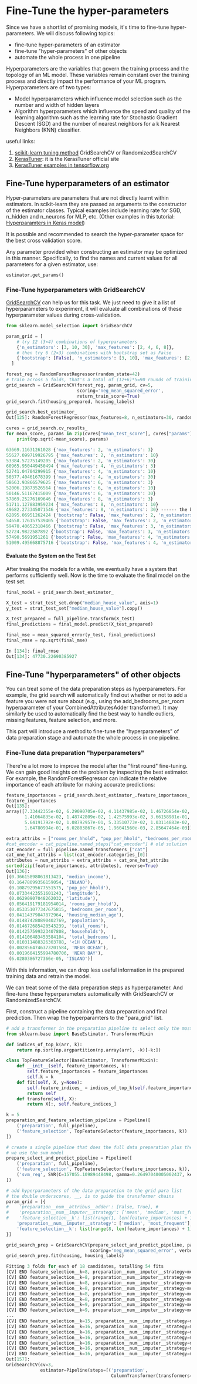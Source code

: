 # Fine-Tune the hyper-parameters

Since we have a shortlist of promising models, it's
time to fine-tune hyper-parameters. We will discuss
following topics:

* fine-tune hyper-parameters of an estimator
* fine-tune "hyper-parameters" of other objects
* automate the whole process in one pipeline

Hyperparameters are the variables that govern
the training process and the topology of an ML model.
These variables remain constant over the training process
and directly impact the performance of your ML program.
Hyperparameters are of two types:

* Model hyperparameters which influence model selection
such as the number and width of hidden layers
* Algorithm hyperparameters which influence the
speed and quality of the learning algorithm
such as the learning rate for Stochastic Gradient Descent (SGD)
and the number of nearest neighbors for a k
Nearest Neighbors (KNN) classifier.

useful links:

1. [scikit-learn tuning method][sl-tuning] GridSearchCV or RandomizedSearchCV
2. [KerasTuner][KerasTuner]: it is the KerasTuner official site
3. [KerasTuner examples in tensorflow.org][KerasTuner tf examples]

## Fine-Tune hyperparameters of an estimator

Hyper-parameters are parameters that are not directly
learnt within estimators. In scikit-learn they are
passed as arguments to the constructor of the
estimator classes. Typical examples include learning rate
for SGD, n_hidden and n_neurons for MLP, etc.
(Other examples in this tutorial:
[Hyperparamters in Keras model][Hyperparamters in Keras model])

It is possible and recommended to search the
hyper-parameter space for the best cross validation score.

Any parameter provided when constructing an estimator
may be optimized in this manner. Specifically, to find
the names and current values for all parameters
for a given estimator, use:

`estimator.get_params()`

### Fine-Tune hyperparameters with GridSearchCV

[GridSearchCV][GridSearchCV] can help us
for this task. We just need to give it a list of
hyperparameters to experiment, it will evaluate
all combinations of these hyperparameter values during
cross-validation.

```python
from sklearn.model_selection import GridSearchCV

param_grid = [
    # try 12 (3×4) combinations of hyperparameters
    {'n_estimators': [3, 10, 30], 'max_features': [2, 4, 6, 8]},
    # then try 6 (2×3) combinations with bootstrap set as False
    {'bootstrap': [False], 'n_estimators': [3, 10], 'max_features': [2, 3, 4]},
  ]

forest_reg = RandomForestRegressor(random_state=42)
# train across 5 folds, that's a total of (12+6)*5=90 rounds of training 
grid_search = GridSearchCV(forest_reg, param_grid, cv=5,
                           scoring='neg_mean_squared_error',
                           return_train_score=True)
grid_search.fit(housing_prepared, housing_labels)

grid_search.best_estimator_
Out[125]: RandomForestRegressor(max_features=8, n_estimators=30, random_state=42)

cvres = grid_search.cv_results_
for mean_score, params in zip(cvres["mean_test_score"], cvres["params"]):
    print(np.sqrt(-mean_score), params)

63669.11631261028 {'max_features': 2, 'n_estimators': 3}
55627.099719926795 {'max_features': 2, 'n_estimators': 10}
53384.57275149205 {'max_features': 2, 'n_estimators': 30}
60965.950449450494 {'max_features': 4, 'n_estimators': 3}
52741.04704299915 {'max_features': 4, 'n_estimators': 10}
50377.40461678399 {'max_features': 4, 'n_estimators': 30}
58663.93866579625 {'max_features': 6, 'n_estimators': 3}
52006.19873526564 {'max_features': 6, 'n_estimators': 10}
50146.51167415009 {'max_features': 6, 'n_estimators': 30}
57869.25276169646 {'max_features': 8, 'n_estimators': 3}
51711.127883959234 {'max_features': 8, 'n_estimators': 10}
49682.273345071546 {'max_features': 8, 'n_estimators': 30} ------ the best parameters
62895.06951262424 {'bootstrap': False, 'max_features': 2, 'n_estimators': 3}
54658.176157539405 {'bootstrap': False, 'max_features': 2, 'n_estimators': 10}
59470.40652318466 {'bootstrap': False, 'max_features': 3, 'n_estimators': 3}
52724.9822587892 {'bootstrap': False, 'max_features': 3, 'n_estimators': 10}
57490.5691951261 {'bootstrap': False, 'max_features': 4, 'n_estimators': 3}
51009.495668875716 {'bootstrap': False, 'max_features': 4, 'n_estimators': 10}
```

#### Evaluate the System on the Test Set

After treaking the models for a while, we eventually
have a system that performs sufficiently well. Now
is the time to evaluate the final model on the test set.

```python
final_model = grid_search.best_estimator_

X_test = strat_test_set.drop("median_house_value", axis=1)
y_test = strat_test_set["median_house_value"].copy()

X_test_prepared = full_pipeline.transform(X_test)
final_predictions = final_model.predict(X_test_prepared)

final_mse = mean_squared_error(y_test, final_predictions)
final_rmse = np.sqrt(final_mse)

In [134]: final_rmse
Out[134]: 47730.22690385927
```

## Fine-Tune "hyperparameters" of other objects

You can treat some of the data preparation steps as
hyperparameters. For example, the grid search will automatically
find out whether or not to add a feature you were not sure about
(e.g., using the add_bedrooms_per_room hyperparameter of your
CombinedAttributesAdder transformer). It may similarly be used
to automatically find the best way to handle outliers, missing
features, feature selection, and more.

This part will introduce a method to fine-tune
the "hyperparameters" of data preparation stage and
automate the whole process in one pipeline.

### Fine-Tune data preparation "hyperparameters"

There're a lot more to improve the model after the "first round" fine-tuning.
We can gain good insights on the problem by inspecting
the best estimator. For example, the RandomForestRegressor
can indicate the relative importance of each attribute
for making accurate predictions:

```python
feature_importances = grid_search.best_estimator_.feature_importances_
feature_importances
Out[135]:
array([7.33442355e-02, 6.29090705e-02, 4.11437985e-02, 1.46726854e-02,
       1.41064835e-02, 1.48742809e-02, 1.42575993e-02, 3.66158981e-01,
       5.64191792e-02, 1.08792957e-01, 5.33510773e-02, 1.03114883e-02,
       1.64780994e-01, 6.02803867e-05, 1.96041560e-03, 2.85647464e-03])

extra_attribs = ["rooms_per_hhold", "pop_per_hhold", "bedrooms_per_room"]
#cat_encoder = cat_pipeline.named_steps["cat_encoder"] # old solution
cat_encoder = full_pipeline.named_transformers_["cat"]
cat_one_hot_attribs = list(cat_encoder.categories_[0])
attributes = num_attribs + extra_attribs + cat_one_hot_attribs
sorted(zip(feature_importances, attributes), reverse=True)
Out[136]:
[(0.36615898061813423, 'median_income'),
 (0.16478099356159054, 'INLAND'),
 (0.10879295677551575, 'pop_per_hhold'),
 (0.07334423551601243, 'longitude'),
 (0.06290907048262032, 'latitude'),
 (0.056419179181954014, 'rooms_per_hhold'),
 (0.053351077347675815, 'bedrooms_per_room'),
 (0.04114379847872964, 'housing_median_age'),
 (0.014874280890402769, 'population'),
 (0.014672685420543239, 'total_rooms'),
 (0.014257599323407808, 'households'),
 (0.014106483453584104, 'total_bedrooms'),
 (0.010311488326303788, '<1H OCEAN'),
 (0.0028564746373201584, 'NEAR OCEAN'),
 (0.0019604155994780706, 'NEAR BAY'),
 (6.0280386727366e-05, 'ISLAND')]
```

With this information, we can drop less useful information
in the prepared training data and retrain the model.

We can treat some of the data preparation steps as hyperparameter.
And fine-tune these hyperparameters automatically with
GridSearchCV or RandomizedSearchCV.

First, construct a pipeline containing
the data preparation and final prediction. Then wrap
the hyperparamters to the "para_grid" list.

```python
# add a transformer in the preparation pipeline to select only the most important attributes.
from sklearn.base import BaseEstimator, TransformerMixin

def indices_of_top_k(arr, k):
    return np.sort(np.argpartition(np.array(arr), -k)[-k:])

class TopFeatureSelector(BaseEstimator, TransformerMixin):
    def __init__(self, feature_importances, k):
        self.feature_importances = feature_importances
        self.k = k
    def fit(self, X, y=None):
        self.feature_indices_ = indices_of_top_k(self.feature_importances, self.k)
        return self
    def transform(self, X):
        return X[:, self.feature_indices_]

k = 5
preparation_and_feature_selection_pipeline = Pipeline([
    ('preparation', full_pipeline),
    ('feature_selection', TopFeatureSelector(feature_importances, k))
])

# create a single pipeline that does the full data preparation plus the final prediction
# we use the svm model
prepare_select_and_predict_pipeline = Pipeline([
    ('preparation', full_pipeline),
    ('feature_selection', TopFeatureSelector(feature_importances, k)),
    ('svm_reg', SVR(C=157055.10989448498, gamma=0.26497040005002437, kernel='rbf'))
])

# add hyperparameters of the data preparation to the grid para list
# the double underscores, __, is to guide the transformer chains
param_grid = [{
#    'preparation__num__attribus__adder': [False, True], # 
#    'preparation__num__imputer__strategy': ['mean', 'median', 'most_frequent'],
#    'feature_selection__k': list(range(1, len(feature_importances) + 1))
    'preparation__num__imputer__strategy': ['median', 'most_frequent'],
    'feature_selection__k': list(range(8, len(feature_importances) + 1))
}]

grid_search_prep = GridSearchCV(prepare_select_and_predict_pipeline, param_grid, cv=3,
                                scoring='neg_mean_squared_error', verbose=2)
grid_search_prep.fit(housing, housing_labels)

Fitting 3 folds for each of 18 candidates, totalling 54 fits
[CV] END feature_selection__k=8, preparation__num__imputer__strategy=median; total time=  15.1s
[CV] END feature_selection__k=8, preparation__num__imputer__strategy=median; total time=  15.6s
[CV] END feature_selection__k=8, preparation__num__imputer__strategy=median; total time=  14.7s
[CV] END feature_selection__k=8, preparation__num__imputer__strategy=most_frequent; total time=  15.5s
[CV] END feature_selection__k=8, preparation__num__imputer__strategy=most_frequent; total time=  16.1s
[CV] END feature_selection__k=8, preparation__num__imputer__strategy=most_frequent; total time=  15.8s
[CV] END feature_selection__k=9, preparation__num__imputer__strategy=median; total time=  19.8s
[CV] END feature_selection__k=9, preparation__num__imputer__strategy=median; total time=  17.6s
...
[CV] END feature_selection__k=15, preparation__num__imputer__strategy=most_frequent; total time=  25.4s
[CV] END feature_selection__k=16, preparation__num__imputer__strategy=median; total time=  25.7s
[CV] END feature_selection__k=16, preparation__num__imputer__strategy=median; total time=  28.1s
[CV] END feature_selection__k=16, preparation__num__imputer__strategy=median; total time=  28.9s
[CV] END feature_selection__k=16, preparation__num__imputer__strategy=most_frequent; total time=  27.1s
[CV] END feature_selection__k=16, preparation__num__imputer__strategy=most_frequent; total time=  26.7s
[CV] END feature_selection__k=16, preparation__num__imputer__strategy=most_frequent; total time=  25.3s
Out[157]:
GridSearchCV(cv=3,
             estimator=Pipeline(steps=[('preparation',
                                        ColumnTransformer(transformers=[('num',
                                                                         Pipeline(steps=[('imputer',
                                                                                          SimpleImputer(strategy='median')),
                                                                                         ('attribs_adder',
                                                                                          CombinedAttributesAdder()),
                                                                                         ('std_scaler',
                                                                                          StandardScaler())]),
                                                                         ['longitude',
                                                                          'latitude',
                                                                          'housing_median_age',
                                                                          'total_rooms',
                                                                          'total_bedrooms',
                                                                          'population',
                                                                          'households',
                                                                          'median_inc...
       5.64191792e-02, 1.08792957e-01, 5.33510773e-02, 1.03114883e-02,
       1.64780994e-01, 6.02803867e-05, 1.96041560e-03, 2.85647464e-03]),
                                                           k=5)),
                                       ('svm_reg',
                                        SVR(C=157055.10989448498,
                                            gamma=0.26497040005002437))]),
             param_grid=[{'feature_selection__k': [8, 9, 10, 11, 12, 13, 14, 15,
                                                   16],
                          'preparation__num__imputer__strategy': ['median',
                                                                  'most_frequent']}],
             scoring='neg_mean_squared_error', verbose=2)

In [158]: grid_search_prep.best_params_
Out[158]: {'feature_selection__k': 15, 'preparation__num__imputer__strategy': 'median'}

In [159]: grid_search_prep.best_estimator_
Out[159]:
Pipeline(steps=[('preparation',
                 ColumnTransformer(transformers=[('num',
                                                  Pipeline(steps=[('imputer',
                                                                   SimpleImputer(strategy='median')),
                                                                  ('attribs_adder',
                                                                   CombinedAttributesAdder()),
                                                                  ('std_scaler',
                                                                   StandardScaler())]),
                                                  ['longitude', 'latitude',
                                                   'housing_median_age',
                                                   'total_rooms',
                                                   'total_bedrooms',
                                                   'population', 'households',
                                                   'median_income']),
                                                 ('cat', OneHotEncoder(...
                 TopFeatureSelector(feature_importances=array([7.33442355e-02, 6.29090705e-02, 4.11437985e-02, 1.46726854e-02,
       1.41064835e-02, 1.48742809e-02, 1.42575993e-02, 3.66158981e-01,
       5.64191792e-02, 1.08792957e-01, 5.33510773e-02, 1.03114883e-02,
       1.64780994e-01, 6.02803867e-05, 1.96041560e-03, 2.85647464e-03]),
                                    k=15)),
                ('svm_reg',
                 SVR(C=157055.10989448498, gamma=0.26497040005002437))])

In [160]: cvres = grid_search_prep.cv_results_
     ...: for mean_score, params in zip(cvres["mean_test_score"], cvres["params"]):
     ...:     print(np.sqrt(-mean_score), params)
     ...:
57465.653423326 {'feature_selection__k': 8, 'preparation__num__imputer__strategy': 'median'}
57465.203916645514 {'feature_selection__k': 8, 'preparation__num__imputer__strategy': 'most_frequent'}
57623.503458780164 {'feature_selection__k': 9, 'preparation__num__imputer__strategy': 'median'}
57598.2348069413 {'feature_selection__k': 9, 'preparation__num__imputer__strategy': 'most_frequent'}
55490.89750961185 {'feature_selection__k': 10, 'preparation__num__imputer__strategy': 'median'}
55507.80324683013 {'feature_selection__k': 10, 'preparation__num__imputer__strategy': 'most_frequent'}
55556.93497686591 {'feature_selection__k': 11, 'preparation__num__imputer__strategy': 'median'}
55603.0587066939 {'feature_selection__k': 11, 'preparation__num__imputer__strategy': 'most_frequent'}
55726.15535710725 {'feature_selection__k': 12, 'preparation__num__imputer__strategy': 'median'}
55766.000224108844 {'feature_selection__k': 12, 'preparation__num__imputer__strategy': 'most_frequent'}
55325.452631024105 {'feature_selection__k': 13, 'preparation__num__imputer__strategy': 'median'}
55363.00430301058 {'feature_selection__k': 13, 'preparation__num__imputer__strategy': 'most_frequent'}
55373.604265619084 {'feature_selection__k': 14, 'preparation__num__imputer__strategy': 'median'}
55419.50579651758 {'feature_selection__k': 14, 'preparation__num__imputer__strategy': 'most_frequent'}
55297.12593596921 {'feature_selection__k': 15, 'preparation__num__imputer__strategy': 'median'} -- best
55314.76961714532 {'feature_selection__k': 15, 'preparation__num__imputer__strategy': 'most_frequent'}
55297.42444014004 {'feature_selection__k': 16, 'preparation__num__imputer__strategy': 'median'}
55316.67663234411 {'feature_selection__k': 16, 'preparation__num__imputer__strategy': 'most_frequent'}

In [161]:
```

[GridSearchCV]: https://scikit-learn.org/stable/modules/grid_search.html
[sl-tuning]: https://scikit-learn.org/stable/modules/grid_search.html
[Hyperparamters in Keras model]: ./fine_tune_keras_model.md
[KerasTuner]: https://keras.io/keras_tuner/
[KerasTuner tf examples]: https://www.tensorflow.org/tutorials/keras/keras_tuner
